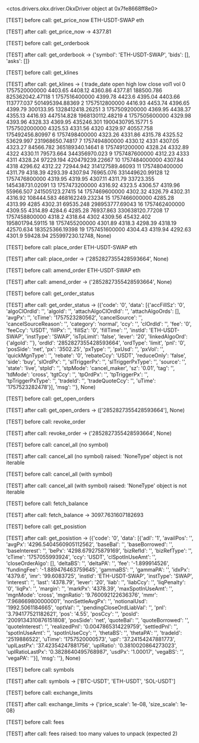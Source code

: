 <ctos.drivers.okx.driver.OkxDriver object at 0x7fe8668ff8e0>

[TEST] before call: get_price_now
ETH-USDT-SWAP eth

[TEST] after call: get_price_now -> 4377.81

[TEST] before call: get_orderbook

[TEST] after call: get_orderbook -> {'symbol': 'ETH-USDT-SWAP', 'bids': [], 'asks': []}

[TEST] before call: get_klines

[TEST] after call: get_klines -> (       trade_date     open     high      low    close        vol1               vol
0   1757520000000  4403.65  4408.12  4360.86  4377.81  188500.786   825362042.47118
1   1757516400000  4399.78   4423.6  4395.04  4403.66  113777.037   501495394.88369
2   1757512800000  4416.93  4453.74  4396.65  4399.79   300133.95  1328412418.26251
3   1757509200000  4369.95  4438.37  4355.13  4416.93  447514.828  1968130112.48219
4   1757505600000  4329.98  4393.96  4328.33  4369.95  435246.301  1900430795.15771
5   1757502000000  4325.53  4331.56     4320  4329.97   40557.758   175492456.80997
6   1757498400000  4323.26  4331.86  4315.78  4325.52   53629.997   231968650.74817
7   1757494800000  4330.12     4331  4307.05  4323.27   84566.782   365189340.14641
8   1757491200000  4328.24  4332.89     4322  4330.11   79573.664     344356970.023
9   1757487600000  4312.23     4333     4311  4328.24   97229.194   420479239.22667
10  1757484000000  4307.84     4318  4296.62  4312.22   72944.942   314127589.46093
11  1757480400000  4311.79  4318.39  4293.39  4307.94   76965.076   331449620.99128
12  1757476800000  4319.95  4319.95  4307.11  4311.79   33723.355   145438731.02091
13  1757473200000  4316.92   4323.5  4306.57  4319.96   55966.507   241505123.27415
14  1757469600000  4302.32  4326.79  4302.31  4316.92  108444.583   468162249.23234
15  1757466000000  4285.28  4313.99     4285  4302.31   69535.248   298953777.69043
16  1757462400000  4309.55  4314.89   4284.6  4285.28   76937.863   330638120.77208
17  1757458800000   4318.2  4318.64     4302  4309.56   45432.402   195801794.59115
18  1757455200000  4301.89   4318.3  4298.39  4318.19   42570.634   183525366.19398
19  1757451600000  4304.43  4319.94  4292.63   4301.9    59428.94   255997230.12748, None)

[TEST] before call: place_order
ETH-USDT-SWAP eth

[TEST] after call: place_order -> ('2852827355428593664', None)

[TEST] before call: amend_order
ETH-USDT-SWAP eth

[TEST] after call: amend_order -> ('2852827355428593664', None)

[TEST] before call: get_order_status

[TEST] after call: get_order_status -> ({'code': '0', 'data': [{'accFillSz': '0', 'algoClOrdId': '', 'algoId': '', 'attachAlgoClOrdId': '', 'attachAlgoOrds': [], 'avgPx': '', 'cTime': '1757523280562', 'cancelSource': '', 'cancelSourceReason': '', 'category': 'normal', 'ccy': '', 'clOrdId': '', 'fee': '0', 'feeCcy': 'USDT', 'fillPx': '', 'fillSz': '0', 'fillTime': '', 'instId': 'ETH-USDT-SWAP', 'instType': 'SWAP', 'isTpLimit': 'false', 'lever': '20', 'linkedAlgoOrd': {'algoId': ''}, 'ordId': '2852827355428593664', 'ordType': 'limit', 'pnl': '0', 'posSide': 'net', 'px': '3502.25', 'pxType': '', 'pxUsd': '', 'pxVol': '', 'quickMgnType': '', 'rebate': '0', 'rebateCcy': 'USDT', 'reduceOnly': 'false', 'side': 'buy', 'slOrdPx': '', 'slTriggerPx': '', 'slTriggerPxType': '', 'source': '', 'state': 'live', 'stpId': '', 'stpMode': 'cancel_maker', 'sz': '0.01', 'tag': '', 'tdMode': 'cross', 'tgtCcy': '', 'tpOrdPx': '', 'tpTriggerPx': '', 'tpTriggerPxType': '', 'tradeId': '', 'tradeQuoteCcy': '', 'uTime': '1757523282478'}], 'msg': ''}, None)

[TEST] before call: get_open_orders

[TEST] after call: get_open_orders -> (['2852827355428593664'], None)

[TEST] before call: revoke_order

[TEST] after call: revoke_order -> ('2852827355428593664', None)

[TEST] before call: cancel_all (no symbol)

[TEST] after call: cancel_all (no symbol) raised: 'NoneType' object is not iterable

[TEST] before call: cancel_all (with symbol)

[TEST] after call: cancel_all (with symbol) raised: 'NoneType' object is not iterable

[TEST] before call: fetch_balance

[TEST] after call: fetch_balance -> 3097.7631607182693

[TEST] before call: get_posistion

[TEST] after call: get_posistion -> ({'code': '0', 'data': [{'adl': '1', 'availPos': '', 'avgPx': '4296.5404560905112562', 'baseBal': '', 'baseBorrowed': '', 'baseInterest': '', 'bePx': '4298.679275879169', 'bizRefId': '', 'bizRefType': '', 'cTime': '1757055993924', 'ccy': 'USDT', 'clSpotInUseAmt': '', 'closeOrderAlgo': [], 'deltaBS': '', 'deltaPA': '', 'fee': '-1.899914526', 'fundingFee': '-1.889476463759645', 'gammaBS': '', 'gammaPA': '', 'idxPx': '4379.6', 'imr': '99.6083725', 'instId': 'ETH-USDT-SWAP', 'instType': 'SWAP', 'interest': '', 'last': '4378.79', 'lever': '20', 'liab': '', 'liabCcy': '', 'liqPenalty': '0', 'liqPx': '', 'margin': '', 'markPx': '4378.39', 'maxSpotInUseAmt': '', 'mgnMode': 'cross', 'mgnRatio': '9.760092122636376', 'mmr': '7.968669800000001', 'nonSettleAvgPx': '', 'notionalUsd': '1992.5061184665', 'optVal': '', 'pendingCloseOrdLiabVal': '', 'pnl': '3.794177521182621', 'pos': '4.55', 'posCcy': '', 'posId': '2009134310876151808', 'posSide': 'net', 'quoteBal': '', 'quoteBorrowed': '', 'quoteInterest': '', 'realizedPnl': '0.0047865314229759', 'settledPnl': '', 'spotInUseAmt': '', 'spotInUseCcy': '', 'thetaBS': '', 'thetaPA': '', 'tradeId': '2519886522', 'uTime': '1757520000573', 'upl': '37.24154247881773', 'uplLastPx': '37.42354247881756', 'uplRatio': '0.3810020864273023', 'uplRatioLastPx': '0.3828640495768987', 'usdPx': '1.00017', 'vegaBS': '', 'vegaPA': ''}], 'msg': ''}, None)

[TEST] before call: symbols

[TEST] after call: symbols -> ['BTC-USDT', 'ETH-USDT', 'SOL-USDT']

[TEST] before call: exchange_limits

[TEST] after call: exchange_limits -> {'price_scale': 1e-08, 'size_scale': 1e-08}

[TEST] before call: fees

[TEST] after call: fees raised: too many values to unpack (expected 2)
